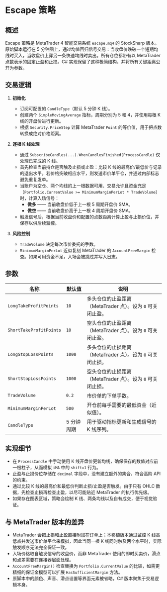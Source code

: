 # Escape 策略

## 概述
Escape 策略是 MetaTrader 4 智能交易系统 `escape.mq4` 的 StockSharp 版本。原始脚本运行在 5 分钟图上，通过均值回归信号交易：当收盘价跌破一个短期均线时买入，当收盘价上穿另一条快速均线时卖出。所有仓位都带有以 MetaTrader 点数表示的固定止盈和止损。C# 实现保留了这种极简结构，并将所有关键距离公开为参数。

## 交易逻辑
1. **初始化**
   - 订阅可配置的 `CandleType`（默认 5 分钟 K 线）。
   - 创建两个 `SimpleMovingAverage` 指标，周期分别为 5 和 4，并使用每根 K 线的开盘价进行更新。
   - 根据 `Security.PriceStep` 计算 MetaTrader `Point` 的等价值，用于把点数转换成绝对价格距离。

2. **逐根 K 线处理**
   - 通过 `SubscribeCandles(...).WhenCandlesFinished(ProcessCandle)` 仅处理已完成的 K 线。
   - 首先检查当前持仓是否触及止损或止盈：比较 K 线的最高价/最低价与记录的退出水平。若价格突破相应水平，则发送市价单平仓，并通过内部标志避免重复发单。
   - 当账户为空仓、两个均线的上一根数据可用、交易允许且资金充足（`Portfolio.CurrentValue >= MinimumMarginPerLot * TradeVolume`）时，计算入场信号：
     * **做多** —— 当前收盘价低于上一根 5 周期开盘价 SMA。
     * **做空** —— 当前收盘价高于上一根 4 周期开盘价 SMA。
   - 触发信号后，根据当前收盘价和配置的点数距离计算止盈与止损价位，并保存以供后续监控。

3. **风险控制**
   - `TradeVolume` 决定每次市价委托的手数。
   - `MinimumMarginPerLot` 近似复刻 MetaTrader 的 `AccountFreeMargin` 检查。如果可用资金不足，入场会被跳过并写入日志。

## 参数
| 名称 | 默认值 | 说明 |
| --- | --- | --- |
| `LongTakeProfitPoints` | `10` | 多头仓位的止盈距离（MetaTrader 点）。设为 `0` 可关闭止盈。 |
| `ShortTakeProfitPoints` | `10` | 空头仓位的止盈距离（MetaTrader 点）。设为 `0` 可关闭止盈。 |
| `LongStopLossPoints` | `1000` | 多头仓位的止损距离（MetaTrader 点）。设为 `0` 可关闭止损。 |
| `ShortStopLossPoints` | `1000` | 空头仓位的止损距离（MetaTrader 点）。设为 `0` 可关闭止损。 |
| `TradeVolume` | `0.2` | 市价单的下单手数。 |
| `MinimumMarginPerLot` | `500` | 开仓前每手需要的最低资金（近似值）。 |
| `CandleType` | 5 分钟周期 | 用于驱动指标更新和生成信号的 K 线序列。 |

## 实现细节
- 在 `ProcessCandle` 中手动使用 K 线开盘价更新均线，确保保存的数值对应前一根柱子，从而模拟 `iMA` 中的 `shift=1` 行为。
- 止盈与止损价位存储在 `decimal` 字段中，没有建立额外的集合，符合高阶 API 的约束。
- 通过比较 K 线的最高价和最低价判断止损/止盈是否触发。由于只有 OHLC 数据，先检查止损再检查止盈，以尽可能贴近 MetaTrader 的执行优先级。
- 如果存在图表区域，策略会绘制 K 线、两条均线以及自有成交，便于视觉验证。

## 与 MetaTrader 版本的差异
- MetaTrader 会把止损和止盈直接附加在订单上；本移植版本通过监控 K 线高低点并发送市价单平仓来模拟，因此当同一根 K 线同时触及两个水平时，实际触发顺序无法完全保证一致。
- 入场价格取自触发信号的收盘价，而非 MetaTrader 使用的即时买卖价，滑点和点差需要在连接器层面处理。
- `AccountFreeMargin()` 检查替换为 `Portfolio.CurrentValue` 的比较，如需更精细的保证金模型可以扩展 `HasSufficientMargin` 方法。
- 原脚本中的颜色、声音、滑点设置等界面元素被省略，C# 版本聚焦于交易逻辑本身。
